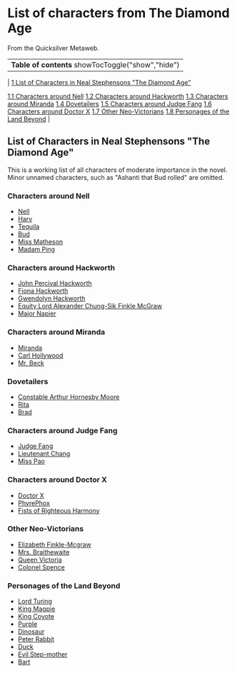 
# List of characters from The Diamond Age

From the Quicksilver Metaweb.



|  |
| --- |
| **Table of contents** showTocToggle("show","hide") |
| 
[1 List of Characters in Neal Stephensons "The Diamond Age"](/)


[1.1 Characters around Nell](/)
[1.2 Characters around Hackworth](/)
[1.3 Characters around Miranda](/)
[1.4 Dovetailers](/)
[1.5 Characters around Judge Fang](/)
[1.6 Characters around Doctor X](/)
[1.7 Other Neo-Victorians](/)
[1.8 Personages of the Land Beyond](/)
 |


## List of Characters in Neal Stephensons "The Diamond Age"


This is a working list of all characters of moderate importance in the novel. Minor unnamed characters, such as "Ashanti that Bud rolled" are omitted.

### Characters around Nell


* [Nell](/princess-nell)
* [Harv](/harv)
* [Tequila](/tequila)
* [Bud](/bud)
* [Miss Matheson](/miss-matheson)
* [Madam Ping](/madam-ping)


### Characters around Hackworth


* [John Percival Hackworth](/john-percival-hackworth)
* [Fiona Hackworth](/fiona-hackworth)
* [Gwendolyn Hackworth](/gwendolyn-hackworth)
* [Equity Lord Alexander Chung-Sik Finkle McGraw](/finkle-mcgraw)
* [Major Napier](/major-napier)


### Characters around Miranda


* [Miranda](/miranda-character)
* [Carl Hollywood](/carl-hollywood)
* [Mr. Beck](/mr-beck)


### Dovetailers


* [Constable Arthur Hornesby Moore](/constable-moore)
* [Rita](/rita)
* [Brad](/brad)


### Characters around Judge Fang


* [Judge Fang](/judge-fang)
* [Lieutenant Chang](/lieutenant-chang)
* [Miss Pao](/miss-pao)


### Characters around Doctor X


* [Doctor X](/doctor-x)
* [PhyrePhox](/phyrephox)
* [Fists of Righteous Harmony](/fists-of-righteous-harmony)


### Other Neo-Victorians


* [Elizabeth Finkle-Mcgraw](/elizabeth-finkle-mcgraw)
* [Mrs. Braithewaite](/mrs-braithewaite)
* [Queen Victoria](/queen-victoria)
* [Colonel Spence](/colonel-spence)


### Personages of the Land Beyond


* [Lord Turing](/lord-turing)
* [King Magpie](/king-magpie)
* [King Coyote](/king-coyote)
* [Purple](/purple)
* [Dinosaur](/dinosaur)
* [Peter Rabbit](/peter-rabbit)
* [Duck](/duck)
* [Evil Step-mother](/evil-step-mother)
* [Bart](/bart)
